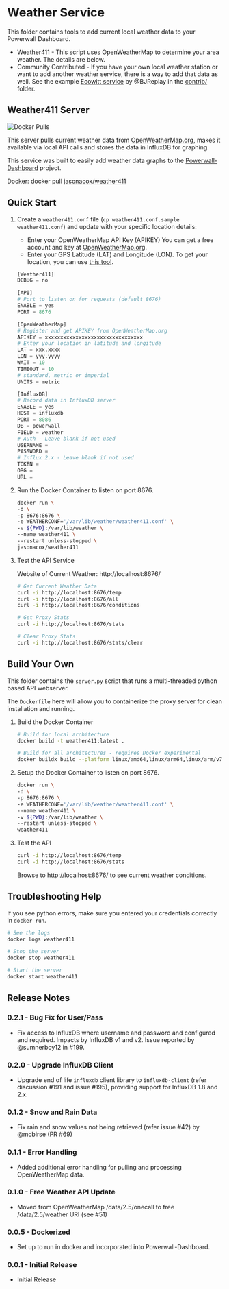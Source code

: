 # Weather Service

This folder contains tools to add current local weather data to your Powerwall Dashboard. 
* Weather411 - This script uses OpenWeatherMap to determine your area weather. The details are below.
* Community Contributed - If you have your own local weather station or want to add another weather service, there is a way to add that data as well. See the example [Ecowitt service](https://github.com/jasonacox/Powerwall-Dashboard/tree/main/weather/contrib/ecowitt) by @BJReplay in the [contrib/](https://github.com/jasonacox/Powerwall-Dashboard/tree/main/weather/contrib) folder.

## Weather411 Server

![Docker Pulls](https://img.shields.io/docker/pulls/jasonacox/weather411)

This server pulls current weather data from [OpenWeatherMap.org](https://openweathermap.org/), makes it available via local API calls and stores the data in InfluxDB for graphing.

This service was built to easily add weather data graphs to the [Powerwall-Dashboard](https://github.com/jasonacox/Powerwall-Dashboard) project.

Docker: docker pull [jasonacox/weather411](https://hub.docker.com/r/jasonacox/weather411)

## Quick Start

1. Create a `weather411.conf` file (`cp weather411.conf.sample weather411.conf`) and update with your specific location details:

    * Enter your OpenWeatherMap API Key (APIKEY) You can get a free account and key at [OpenWeatherMap.org](https://openweathermap.org/). 
    * Enter your GPS Latitude (LAT) and Longitude (LON).  To get your location, you can use [this tool](https://jasonacox.github.io/Powerwall-Dashboard/location.html).

    ```python
    [Weather411]
    DEBUG = no

    [API]
    # Port to listen on for requests (default 8676)
    ENABLE = yes
    PORT = 8676

    [OpenWeatherMap]
    # Register and get APIKEY from OpenWeatherMap.org
    APIKEY = xxxxxxxxxxxxxxxxxxxxxxxxxxxxxxxx
    # Enter your location in latitude and longitude 
    LAT = xxx.xxxx
    LON = yyy.yyyy
    WAIT = 10
    TIMEOUT = 10
    # standard, metric or imperial 
    UNITS = metric

    [InfluxDB]
    # Record data in InfluxDB server 
    ENABLE = yes
    HOST = influxdb
    PORT = 8086
    DB = powerwall
    FIELD = weather
    # Auth - Leave blank if not used
    USERNAME =
    PASSWORD =
    # Influx 2.x - Leave blank if not used
    TOKEN =
    ORG =
    URL =
    ```

2. Run the Docker Container to listen on port 8676.

    ```bash
    docker run \
    -d \
    -p 8676:8676 \
    -e WEATHERCONF='/var/lib/weather/weather411.conf' \
    -v ${PWD}:/var/lib/weather \
    --name weather411 \
    --restart unless-stopped \
    jasonacox/weather411
    ```

3. Test the API Service

    Website of Current Weather: http://localhost:8676/

    ```bash
    # Get Current Weather Data
    curl -i http://localhost:8676/temp
    curl -i http://localhost:8676/all
    curl -i http://localhost:8676/conditions

    # Get Proxy Stats
    curl -i http://localhost:8676/stats

    # Clear Proxy Stats
    curl -i http://localhost:8676/stats/clear
    ```

## Build Your Own

This folder contains the `server.py` script that runs a multi-threaded python based API webserver.  

The `Dockerfile` here will allow you to containerize the proxy server for clean installation and running.

1. Build the Docker Container

    ```bash
    # Build for local architecture  
    docker build -t weather411:latest .

    # Build for all architectures - requires Docker experimental 
    docker buildx build --platform linux/amd64,linux/arm64,linux/arm/v7 -t weather411:latest . 

    ```

2. Setup the Docker Container to listen on port 8676.

    ```bash
    docker run \
    -d \
    -p 8676:8676 \
    -e WEATHERCONF='/var/lib/weather/weather411.conf' \
    --name weather411 \
    -v ${PWD}:/var/lib/weather \
    --restart unless-stopped \
    weather411
    ```

3. Test the API

    ```bash
    curl -i http://localhost:8676/temp
    curl -i http://localhost:8676/stats
    ```

    Browse to http://localhost:8676/ to see current weather conditions.


## Troubleshooting Help

If you see python errors, make sure you entered your credentials correctly in `docker run`.

```bash
# See the logs
docker logs weather411

# Stop the server
docker stop weather411

# Start the server
docker start weather411
```

## Release Notes

### 0.2.1 - Bug Fix for User/Pass

* Fix access to InfluxDB where username and password and configured and required.  Impacts by InfluxDB v1 and v2. Issue reported by @sumnerboy12 in #199.

### 0.2.0 - Upgrade InfluxDB Client

* Upgrade end of life `influxdb` client library to `influxdb-client` (refer discussion #191 and issue #195), providing support for InfluxDB 1.8 and 2.x.

### 0.1.2 - Snow and Rain Data

* Fix rain and snow values not being retrieved (refer issue #42) by @mcbirse (PR #69)

### 0.1.1 - Error Handling

* Added additional error handling for pulling and processing OpenWeatherMap data.

### 0.1.0 - Free Weather API Update

* Moved from OpenWeatherMap /data/2.5/onecall to free /data/2.5/weather URI (see #51)

### 0.0.5 - Dockerized

* Set up to run in docker and incorporated into Powerwall-Dashboard.

### 0.0.1 - Initial Release

* Initial Release
